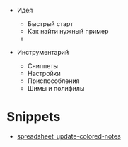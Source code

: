 <!-- docs/ru/_sidebar.md -->

* Идея
  * Быстрый старт
  * Как найти нужный пример
  * 

* Инструментарий
  * Сниппеты
  * Настройки
  * Приспособления
  * Шимы и полифилы

# Snippets

- [spreadsheet_update-colored-notes](/ru/snippets/spreadsheet_update-colored-notes)
